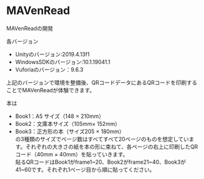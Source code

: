 # MAVenRead
MAVenReadの開発

各バージョン
* Unityのバージョン:2019.4.13f1
* WindowsSDKのバージョン:10.1.19041.1
* Vuforiaのバージョン：9.6.3

上記のバージョンで環境を整備後、QRコードデータにあるQRコードを印刷することでMAVenReadが体験できます。

本は
* Book1：A5 サイズ（148 × 210mm）
* Book2：文庫本サイズ（105mm× 152mm）
* Book3：正方形の本（サイズ205 × 180mm）  
の3種類のサイズでページ数はすべてすべて20ページのものを想定しています。それぞれの大きさの紙を本の形に束ねて、各ページの右上に印刷したQRコード（40mm × 40mm）を貼っていきます。  
貼るQRコードはBook1がframe1~20、Book2がframe21~40、Book3が41~60です。それぞれ1ページ目から順に貼ってください。

